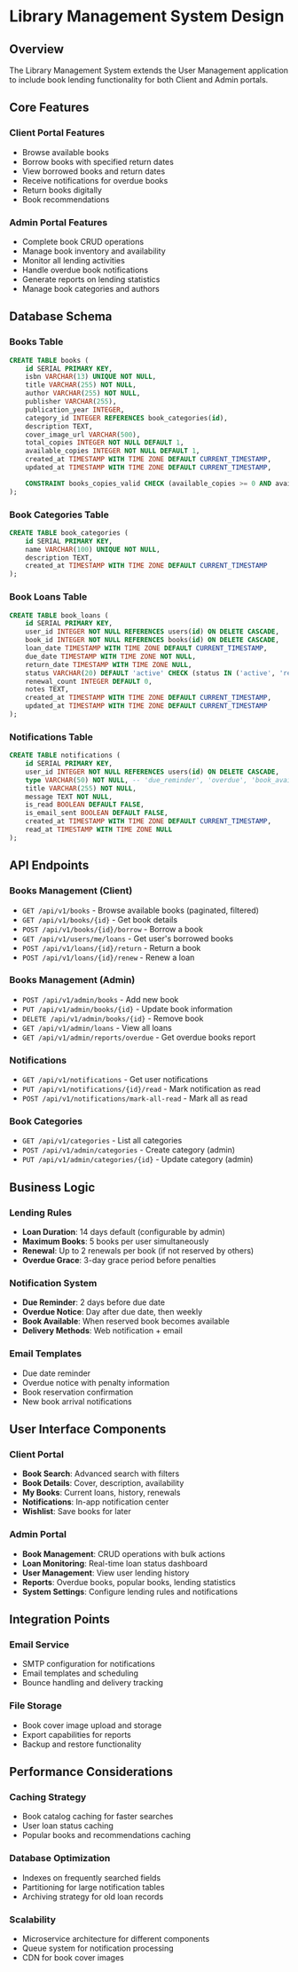 # Library Management System Design

## Overview

The Library Management System extends the User Management application to include book lending functionality for both Client and Admin portals.

## Core Features

### Client Portal Features

- Browse available books
- Borrow books with specified return dates
- View borrowed books and return dates
- Receive notifications for overdue books
- Return books digitally
- Book recommendations

### Admin Portal Features

- Complete book CRUD operations
- Manage book inventory and availability
- Monitor all lending activities
- Handle overdue book notifications
- Generate reports on lending statistics
- Manage book categories and authors

## Database Schema

### Books Table

```sql
CREATE TABLE books (
    id SERIAL PRIMARY KEY,
    isbn VARCHAR(13) UNIQUE NOT NULL,
    title VARCHAR(255) NOT NULL,
    author VARCHAR(255) NOT NULL,
    publisher VARCHAR(255),
    publication_year INTEGER,
    category_id INTEGER REFERENCES book_categories(id),
    description TEXT,
    cover_image_url VARCHAR(500),
    total_copies INTEGER NOT NULL DEFAULT 1,
    available_copies INTEGER NOT NULL DEFAULT 1,
    created_at TIMESTAMP WITH TIME ZONE DEFAULT CURRENT_TIMESTAMP,
    updated_at TIMESTAMP WITH TIME ZONE DEFAULT CURRENT_TIMESTAMP,

    CONSTRAINT books_copies_valid CHECK (available_copies >= 0 AND available_copies <= total_copies)
);
```

### Book Categories Table

```sql
CREATE TABLE book_categories (
    id SERIAL PRIMARY KEY,
    name VARCHAR(100) UNIQUE NOT NULL,
    description TEXT,
    created_at TIMESTAMP WITH TIME ZONE DEFAULT CURRENT_TIMESTAMP
);
```

### Book Loans Table

```sql
CREATE TABLE book_loans (
    id SERIAL PRIMARY KEY,
    user_id INTEGER NOT NULL REFERENCES users(id) ON DELETE CASCADE,
    book_id INTEGER NOT NULL REFERENCES books(id) ON DELETE CASCADE,
    loan_date TIMESTAMP WITH TIME ZONE DEFAULT CURRENT_TIMESTAMP,
    due_date TIMESTAMP WITH TIME ZONE NOT NULL,
    return_date TIMESTAMP WITH TIME ZONE NULL,
    status VARCHAR(20) DEFAULT 'active' CHECK (status IN ('active', 'returned', 'overdue')),
    renewal_count INTEGER DEFAULT 0,
    notes TEXT,
    created_at TIMESTAMP WITH TIME ZONE DEFAULT CURRENT_TIMESTAMP,
    updated_at TIMESTAMP WITH TIME ZONE DEFAULT CURRENT_TIMESTAMP
);
```

### Notifications Table

```sql
CREATE TABLE notifications (
    id SERIAL PRIMARY KEY,
    user_id INTEGER NOT NULL REFERENCES users(id) ON DELETE CASCADE,
    type VARCHAR(50) NOT NULL, -- 'due_reminder', 'overdue', 'book_available'
    title VARCHAR(255) NOT NULL,
    message TEXT NOT NULL,
    is_read BOOLEAN DEFAULT FALSE,
    is_email_sent BOOLEAN DEFAULT FALSE,
    created_at TIMESTAMP WITH TIME ZONE DEFAULT CURRENT_TIMESTAMP,
    read_at TIMESTAMP WITH TIME ZONE NULL
);
```

## API Endpoints

### Books Management (Client)

- `GET /api/v1/books` - Browse available books (paginated, filtered)
- `GET /api/v1/books/{id}` - Get book details
- `POST /api/v1/books/{id}/borrow` - Borrow a book
- `GET /api/v1/users/me/loans` - Get user's borrowed books
- `POST /api/v1/loans/{id}/return` - Return a book
- `POST /api/v1/loans/{id}/renew` - Renew a loan

### Books Management (Admin)

- `POST /api/v1/admin/books` - Add new book
- `PUT /api/v1/admin/books/{id}` - Update book information
- `DELETE /api/v1/admin/books/{id}` - Remove book
- `GET /api/v1/admin/loans` - View all loans
- `GET /api/v1/admin/reports/overdue` - Get overdue books report

### Notifications

- `GET /api/v1/notifications` - Get user notifications
- `PUT /api/v1/notifications/{id}/read` - Mark notification as read
- `POST /api/v1/notifications/mark-all-read` - Mark all as read

### Book Categories

- `GET /api/v1/categories` - List all categories
- `POST /api/v1/admin/categories` - Create category (admin)
- `PUT /api/v1/admin/categories/{id}` - Update category (admin)

## Business Logic

### Lending Rules

- **Loan Duration**: 14 days default (configurable by admin)
- **Maximum Books**: 5 books per user simultaneously
- **Renewal**: Up to 2 renewals per book (if not reserved by others)
- **Overdue Grace**: 3-day grace period before penalties

### Notification System

- **Due Reminder**: 2 days before due date
- **Overdue Notice**: Day after due date, then weekly
- **Book Available**: When reserved book becomes available
- **Delivery Methods**: Web notification + email

### Email Templates

- Due date reminder
- Overdue notice with penalty information
- Book reservation confirmation
- New book arrival notifications

## User Interface Components

### Client Portal

- **Book Search**: Advanced search with filters
- **Book Details**: Cover, description, availability
- **My Books**: Current loans, history, renewals
- **Notifications**: In-app notification center
- **Wishlist**: Save books for later

### Admin Portal

- **Book Management**: CRUD operations with bulk actions
- **Loan Monitoring**: Real-time loan status dashboard
- **User Management**: View user lending history
- **Reports**: Overdue books, popular books, lending statistics
- **System Settings**: Configure lending rules and notifications

## Integration Points

### Email Service

- SMTP configuration for notifications
- Email templates and scheduling
- Bounce handling and delivery tracking

### File Storage

- Book cover image upload and storage
- Export capabilities for reports
- Backup and restore functionality

## Performance Considerations

### Caching Strategy

- Book catalog caching for faster searches
- User loan status caching
- Popular books and recommendations caching

### Database Optimization

- Indexes on frequently searched fields
- Partitioning for large notification tables
- Archiving strategy for old loan records

### Scalability

- Microservice architecture for different components
- Queue system for notification processing
- CDN for book cover images
